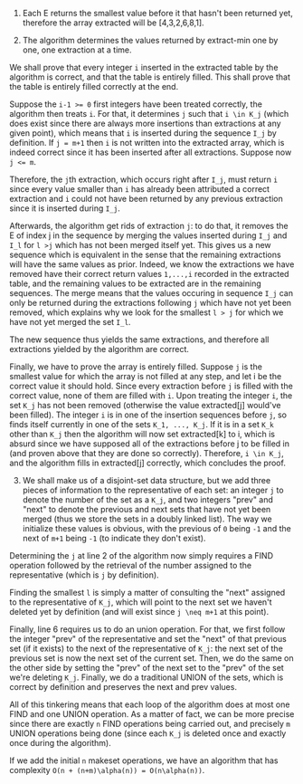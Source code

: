1. Each E returns the smallest value before it that hasn't been returned yet, therefore the array extracted will be [4,3,2,6,8,1].

2. The algorithm determines the values returned by extract-min one by one, one extraction at a time.

We shall prove that every integer ` i ` inserted in the extracted table by the algorithm is correct, and that the table is entirely filled. This shall prove that the table is entirely filled correctly at the end.

Suppose the ` i-1 >= 0 ` first integers have been treated correctly, the algorithm then treats ` i `. For that, it determines ` j ` such that ` i \in K_j ` (which does exist since there are always more insertions than extractions at any given point), which means that ` i ` is inserted during the sequence ` I_j ` by definition. If ` j = m+1 ` then ` i ` is not written into the extracted array, which is indeed correct since it has been inserted after all extractions. Suppose now ` j <= m `.

Therefore, the ` j `th extraction, which occurs right after ` I_j `, must return ` i ` since every value smaller than ` i ` has already been attributed a correct extraction and ` i ` could not have been returned by any previous extraction since it is inserted during ` I_j `.

Afterwards, the algorithm get rids of extraction ` j `: to do that, it removes the E of index j in the sequence by merging the values inserted during ` I_j ` and ` I_l ` for ` l >j ` which has not been merged itself yet. This gives us a new sequence which is equivalent in the sense that the remaining extractions will have the same values as prior. Indeed, we know the extractions we have removed have their correct return values ` 1,...,i ` recorded in the extracted table, and the remaining values to be extracted are in the remaining sequences. The merge means that the values occuring in sequence ` I_j ` can only be returned during the extractions following ` j ` which have not yet been removed, which explains why we look for the smallest ` l > j ` for which we have not yet merged the set ` I_l `.

The new sequence thus yields the same extractions, and therefore all extractions yielded by the algorithm are correct.

Finally, we have to prove the array is entirely filled. Suppose ` j ` is the smallest value for which the array is not filled at any step, and let i be the correct value it should hold. Since every extraction before ` j ` is filled with the correct value, none of them are filled with ` i `. Upon treating the integer ` i `, the set ` K_j ` has not been removed (otherwise the value extracted[j] would've been filled). The integer ` i ` is in one of the insertion sequences before ` j `, so finds itself currently in one of the sets ` K_1, ..., K_j `. If it is in a set ` K_k ` other than ` K_j ` then the algorithm will now set extracted[k] to i, which is absurd since we have supposed all of the extractions before j to be filled in (and proven above that they are done so correctly). Therefore, ` i \in K_j `, and the algorithm fills in extracted[j] correctly, which concludes the proof.

3. We shall make us of a disjoint-set data structure, but we add three pieces of information to the representative of each set: an integer ` j ` to denote the number of the set as a ` K_j `, and two integers "prev" and "next" to denote the previous and next sets that have not yet been merged (thus we store the sets in a doubly linked list). The way we initialize these values is obvious, with the previous of ` 0 ` being ` -1 ` and the next of ` m+1 ` being ` -1 ` (to indicate they don't exist).

Determining the ` j ` at line 2 of the algorithm now simply requires a FIND operation followed by the retrieval of the number assigned to the representative (which is ` j ` by definition).

Finding the smallest ` l ` is simply a matter of consulting the "next" assigned to the representative of ` K_j `, which will point to the next set we haven't deleted yet by definition (and will exist since ` j \neq m+1 ` at this point).

Finally, line 6 requires us to do an union operation. For that, we first follow the integer "prev" of the representative and set the "next"  of that previous set (if it exists) to the next of the representative of ` K_j `: the next set of the previous set is now the next set of the current set. Then, we do the same on the other side by setting the "prev" of the next set to the "prev" of the set we're deleting ` K_j `. Finally, we do a traditional UNION of the sets, which is correct by definition and preserves the next and prev values.

All of this tinkering means that each loop of the algorithm does at most one FIND and one UNION operation. As a matter of fact, we can be more precise since there are exactly ` n ` FIND operations being carried out, and precisely ` m ` UNION operations being done (since each ` K_j ` is deleted once and exactly once during the algorithm).

If we add the initial `n` makeset operations, we have an algorithm that has complexity ` O(n + (n+m)\alpha(n)) = O(n\alpha(n)) `.

